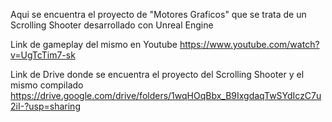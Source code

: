 Aqui se encuentra el proyecto de "Motores Graficos" que se trata de un Scrolling Shooter desarrollado con Unreal Engine

Link de gameplay del mismo en Youtube https://www.youtube.com/watch?v=UgTcTim7-sk

Link de Drive donde se encuentra el proyecto del Scrolling Shooter y el mismo compilado https://drive.google.com/drive/folders/1wqHOqBbx_B9IxgdaqTwSYdIczC7u2iI-?usp=sharing
